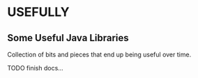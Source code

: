 # USEFULLY 
## Some Useful Java Libraries

Collection of bits and pieces that end up being useful over time. 

TODO finish docs...


